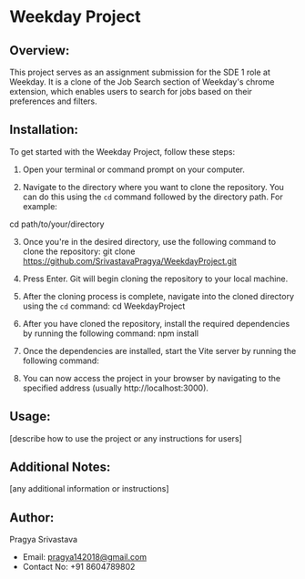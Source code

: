 # Weekday Project

## Overview:

This project serves as an assignment submission for the SDE 1 role at Weekday. It is a clone of the Job Search section of Weekday's chrome extension, which enables users to search for jobs based on their preferences and filters.

## Installation:

To get started with the Weekday Project, follow these steps:

1. Open your terminal or command prompt on your computer.

2. Navigate to the directory where you want to clone the repository. You can do this using the `cd` command followed by the directory path. For example:

cd path/to/your/directory

3. Once you're in the desired directory, use the following command to clone the repository:
   git clone https://github.com/SrivastavaPragya/WeekdayProject.git

4. Press Enter. Git will begin cloning the repository to your local machine.

5. After the cloning process is complete, navigate into the cloned directory using the `cd` command:
   cd WeekdayProject

6. After you have cloned the repository, install the required dependencies by running the following command:
   npm install

7. Once the dependencies are installed, start the Vite server by running the following command:

8. You can now access the project in your browser by navigating to the specified address (usually http://localhost:3000).

## Usage:

[describe how to use the project or any instructions for users]

## Additional Notes:

[any additional information or instructions]

## Author:

Pragya Srivastava

- Email: pragya142018@gmail.com
- Contact No: +91 8604789802

